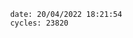

                date: 20/04/2022 18:21:54
                cycles: 23820

                         